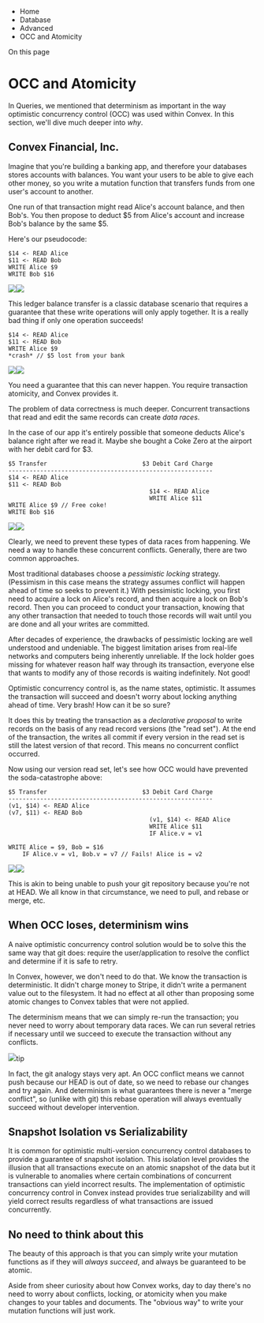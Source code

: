 <div>

<div>

<div>

<div>

-   Home
-   Database
-   Advanced
-   OCC and Atomicity

<div>

On this page

</div>

<div>

<div>

# OCC and Atomicity

</div>

In Queries, we mentioned that determinism as important in the way
optimistic concurrency control (OCC) was used within Convex. In this
section, we\'ll dive much deeper into *why*.

## Convex Financial, Inc.​

Imagine that you\'re building a banking app, and therefore your
databases stores accounts with balances. You want your users to be able
to give each other money, so you write a mutation function that
transfers funds from one user\'s account to another.

One run of that transaction might read Alice\'s account balance, and
then Bob\'s. You then propose to deduct \$5 from Alice\'s account and
increase Bob\'s balance by the same \$5.

Here\'s our pseudocode:

<div>

<div>

    $14 <- READ Alice
    $11 <- READ Bob
    WRITE Alice $9
    WRITE Bob $16

<div>

![](data:image/svg+xml;base64,PHN2Zz48cGF0aD48L3BhdGg+PC9zdmc+)![](data:image/svg+xml;base64,PHN2Zz48cGF0aD48L3BhdGg+PC9zdmc+)

</div>

</div>

</div>

This ledger balance transfer is a classic database scenario that
requires a guarantee that these write operations will only apply
together. It is a really bad thing if only one operation succeeds!

<div>

<div>

    $14 <- READ Alice
    $11 <- READ Bob
    WRITE Alice $9
    *crash* // $5 lost from your bank

<div>

![](data:image/svg+xml;base64,PHN2Zz48cGF0aD48L3BhdGg+PC9zdmc+)![](data:image/svg+xml;base64,PHN2Zz48cGF0aD48L3BhdGg+PC9zdmc+)

</div>

</div>

</div>

You need a guarantee that this can never happen. You require transaction
atomicity, and Convex provides it.

The problem of data correctness is much deeper. Concurrent transactions
that read and edit the same records can create *data races*.

In the case of our app it\'s entirely possible that someone deducts
Alice\'s balance right after we read it. Maybe she bought a Coke Zero at
the airport with her debit card for \$3.

<div>

<div>

    $5 Transfer                           $3 Debit Card Charge
    ----------------------------------------------------------
    $14 <- READ Alice
    $11 <- READ Bob
                                            $14 <- READ Alice
                                            WRITE Alice $11
    WRITE Alice $9 // Free coke!
    WRITE Bob $16

<div>

![](data:image/svg+xml;base64,PHN2Zz48cGF0aD48L3BhdGg+PC9zdmc+)![](data:image/svg+xml;base64,PHN2Zz48cGF0aD48L3BhdGg+PC9zdmc+)

</div>

</div>

</div>

Clearly, we need to prevent these types of data races from happening. We
need a way to handle these concurrent conflicts. Generally, there are
two common approaches.

Most traditional databases choose a *pessimistic locking* strategy.
(Pessimism in this case means the strategy assumes conflict will happen
ahead of time so seeks to prevent it.) With pessimistic locking, you
first need to acquire a lock on Alice\'s record, and then acquire a lock
on Bob\'s record. Then you can proceed to conduct your transaction,
knowing that any other transaction that needed to touch those records
will wait until you are done and all your writes are committed.

After decades of experience, the drawbacks of pessimistic locking are
well understood and undeniable. The biggest limitation arises from
real-life networks and computers being inherently unreliable. If the
lock holder goes missing for whatever reason half way through its
transaction, everyone else that wants to modify any of those records is
waiting indefinitely. Not good!

Optimistic concurrency control is, as the name states, optimistic. It
assumes the transaction will succeed and doesn\'t worry about locking
anything ahead of time. Very brash! How can it be so sure?

It does this by treating the transaction as a *declarative proposal* to
write records on the basis of any read record versions (the \"read
set\"). At the end of the transaction, the writes all commit if every
version in the read set is still the latest version of that record. This
means no concurrent conflict occurred.

Now using our version read set, let\'s see how OCC would have prevented
the soda-catastrophe above:

<div>

<div>

    $5 Transfer                           $3 Debit Card Charge
    ----------------------------------------------------------
    (v1, $14) <- READ Alice
    (v7, $11) <- READ Bob
                                            (v1, $14) <- READ Alice
                                            WRITE Alice $11
                                            IF Alice.v = v1

    WRITE Alice = $9, Bob = $16
        IF Alice.v = v1, Bob.v = v7 // Fails! Alice is = v2

<div>

![](data:image/svg+xml;base64,PHN2Zz48cGF0aD48L3BhdGg+PC9zdmc+)![](data:image/svg+xml;base64,PHN2Zz48cGF0aD48L3BhdGg+PC9zdmc+)

</div>

</div>

</div>

This is akin to being unable to push your git repository because you\'re
not at HEAD. We all know in that circumstance, we need to pull, and
rebase or merge, etc.

## When OCC loses, determinism wins​

A naive optimistic concurrency control solution would be to solve this
the same way that git does: require the user/application to resolve the
conflict and determine if it is safe to retry.

In Convex, however, we don\'t need to do that. We know the transaction
is deterministic. It didn\'t charge money to Stripe, it didn\'t write a
permanent value out to the filesystem. It had no effect at all other
than proposing some atomic changes to Convex tables that were not
applied.

The determinism means that we can simply re-run the transaction; you
never need to worry about temporary data races. We can run several
retries if necessary until we succeed to execute the transaction without
any conflicts.

<div>

<div>

![](data:image/svg+xml;base64,PHN2Zz48cGF0aD48L3BhdGg+PC9zdmc+)tip

</div>

<div>

In fact, the git analogy stays very apt. An OCC conflict means we cannot
push because our HEAD is out of date, so we need to rebase our changes
and try again. And determinism is what guarantees there is never a
\"merge conflict\", so (unlike with git) this rebase operation will
always eventually succeed without developer intervention.

</div>

</div>

## Snapshot Isolation vs Serializability​

It is common for optimistic multi-version concurrency control databases
to provide a guarantee of snapshot isolation. This isolation level
provides the illusion that all transactions execute on an atomic
snapshot of the data but it is vulnerable to anomalies where certain
combinations of concurrent transactions can yield incorrect results. The
implementation of optimistic concurrency control in Convex instead
provides true serializability and will yield correct results regardless
of what transactions are issued concurrently.

## No need to think about this​

The beauty of this approach is that you can simply write your mutation
functions as if they will *always succeed*, and always be guaranteed to
be atomic.

Aside from sheer curiosity about how Convex works, day to day there\'s
no need to worry about conflicts, locking, or atomicity when you make
changes to your tables and documents. The \"obvious way\" to write your
mutation functions will just work.

</div>

</div>

</div>

</div>

</div>
